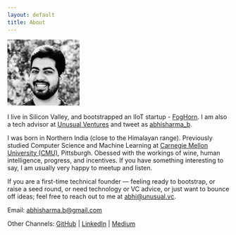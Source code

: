 ```yaml
---
layout: default
title: About
---
```


![](/assets/abhi_150.png)

I live in Silicon Valley, and bootstrapped an IIoT startup - [FogHorn](https://www.foghorn.io/). I am also a tech advisor at [Unusual Ventures](https://unusual.vc/abhi-sharma) and tweet as [abhisharma_b](https://twitter.com/abhisharma_b).

I was born in Northern India (close to the Himalayan range). Previously studied Computer Science and Machine Learning at [Carnegie Mellon University (CMU)](https://www.cmu.edu/), Pittsburgh. Obessed with the workings of wine, human intelligence, progress, and incentives. 
If you have something interesting to say, I am usually very happy to meetup and listen.

If you are a first-time technical founder — feeling ready to bootstrap, or raise a seed round, or need technology or VC advice, or just want to bounce off ideas; feel free to reach out to me at [abhi@unusual.vc](mailto:abhi@unusual.vc).

Email: [abhisharma.b@gmail.com](mailto:abhisharma.b@gmail.com)

Other Channels:
[GitHub](https://github.com/abhisharmab) | [LinkedIn](https://www.linkedin.com/in/abhishekbaburamsharma/) | [Medium](https://medium.com/@abhisharma.b)



